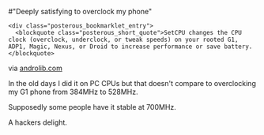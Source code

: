 #"Deeply satisfying to overclock my phone"


    <div class="posterous_bookmarklet_entry">
      <blockquote class="posterous_short_quote">SetCPU changes the CPU clock (overclock, underclock, or tweak speeds) on your rooted G1, ADP1, Magic, Nexus, or Droid to increase performance or save battery.</blockquote>

<div class="posterous_quote_citation">via <a href="http://www.androlib.com/android.application.com-mhuang-overclocking-qFD.aspx">androlib.com</a></div>
    <p>In the old days I did it on PC CPUs but that doesn't compare to overclocking my G1 phone from 384MHz to 528MHz.
</p><p>Supposedly some people have it stable at 700MHz.
</p><p>A hackers delight.</p></div>
  